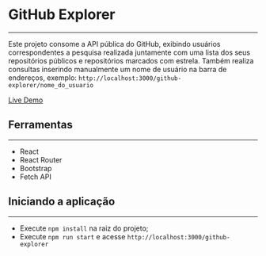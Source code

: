 # GitHub Explorer

---

Este projeto consome a API pública do GitHub, exibindo usuários correspondentes a pesquisa realizada juntamente com uma lista dos seus repositórios públicos e repositórios marcados com estrela. Também realiza consultas inserindo manualmente um nome de usuário na barra de endereços, exemplo: `http://localhost:3000/github-explorer/nome_do_usuario`

[Live Demo](https://github.com/iKuroiNeko/github-explorer)

## Ferramentas

---

-  React
-  React Router
-  Bootstrap
-  Fetch API

## Iniciando a aplicação

---

-  Execute `npm install` na raiz do projeto;
-  Execute `npm run start` e acesse `http://localhost:3000/github-explorer`
